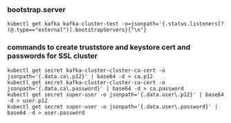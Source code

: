 ### bootstrap.server 
  ```
  kubectl get kafka kafka-cluster-test -o=jsonpath='{.status.listeners[?(@.type=="external")].bootstrapServers}{"\n"}
  ```

### commands to create truststore and keystore cert and passwords for SSL cluster
  ```
  kubectl get secret kafka-cluster-cluster-ca-cert -o jsonpath='{.data.ca\.p12}' | base64 -d > ca.p12
  kubectl get secret kafka-cluster-cluster-ca-cert -o jsonpath='{.data.ca\.password}' | base64 -d > ca.password
  kubectl get secret super-user -o jsonpath='{.data.user\.p12}' | base64 -d > user.p12
  kubectl get secret super-user -o jsonpath='{.data.user\.password}' | base64 -d > user.password
  ```
